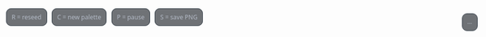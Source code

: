 
<!doctype html>
<html lang="en">
<head>
  <meta charset="utf-8" />
  <meta name="viewport" content="width=device-width,initial-scale=1,viewport-fit=cover" />
  <title>Flow-Field Nebula</title>
  <style>
    :root { color-scheme: dark; }

    /* Clean slate + full-viewport */
    html, body { height:100%; margin:0; background:#0b0d10; overflow:hidden; }

    /* Hide anything the theme/README might render */
    body > :not(canvas):not(.hud) { display:none !important; }

    /* Pin canvas to the viewport */
    canvas#scene { position:fixed; inset:0; width:100vw; height:100vh; display:block; }

    .hud{
      position:fixed; left:12px; right:12px; bottom:12px;
      display:flex; justify-content:space-between;
      pointer-events:none; font:12px/1.4 system-ui,-apple-system,Segoe UI,Roboto,sans-serif;
      color:#aab2c0; opacity:.9; z-index:1;
    }
    .hud .left{pointer-events:auto}
    .chip{
      background:#11161caa; border:1px solid #1e2a35; border-radius:10px;
      padding:8px 10px; margin:0 6px 0 0; backdrop-filter:blur(6px);
    }
  </style>
</head>
<body>
  <canvas id="scene"></canvas>
  <div class="hud">
    <div class="left">
      <span class="chip">R = reseed</span>
      <span class="chip">C = new palette</span>
      <span class="chip">P = pause</span>
      <span class="chip">S = save PNG</span>
    </div>
    <div class="chip" id="fps">…</div>
  </div>

<script>
/* ========= SETTINGS ========= */
const SETTINGS = {
  density: 0.0016,        // particles per pixel
  step: 0.8,              // particle step size (px)
  lineWidth: 0.6,         // stroke width
  noiseScale: 0.0013,     // flow-field scale (smaller = wider curls)
  fieldSpeed: 0.3,        // field drift speed
  fadeAlpha: 0.05,        // trail fade (0..1)
  bg: "#0b0d10",
  palettes: [
    ["#A7C7E7","#6EB5FF","#6B9AC4","#E9F1FF","#C1FFD7"],
    ["#FF6B6B","#FFD93D","#6BCB77","#4D96FF","#B983FF"],
    ["#00C2FF","#00FFC6","#7CFFCB","#F7F7FF","#BDB2FF"],
    ["#F94144","#F3722C","#F8961E","#90BE6D","#577590"],
    ["#D1E8E2","#9AD1D4","#6EC5E9","#C490D1","#845EC2"]
  ]
};
/* ============================ */

const TAU = Math.PI*2;
let seed = (Math.random()*1e9)|0;
let paused = false;

const canvas = document.getElementById('scene');
const ctx = canvas.getContext('2d', { alpha: false });
let DPR = Math.max(1, Math.min(2, window.devicePixelRatio||1));
let W=0, H=0, particles=[], palette = pick(SETTINGS.palettes);
resize();
init();

function init(){
  reseed();
  loop(0);
}

function reseed(){
  seed = (Math.random()*1e9)|0;
  palette = pick(SETTINGS.palettes);
  const count = Math.max(200, Math.floor(W*H*SETTINGS.density));
  particles = new Array(count).fill(0).map(()=>spawnParticle());
  clear(true);
}

function spawnParticle(){
  return { x: Math.random()*W, y: Math.random()*H, hue: pick(palette), life: 0 };
}

function clear(hard=false){
  ctx.save();
  ctx.globalAlpha = 1;
  ctx.fillStyle = SETTINGS.bg;
  ctx.fillRect(0,0,W,H);
  if(!hard){
    // subtle grain
    const n = 4000;
    ctx.globalAlpha = 0.04;
    for(let i=0;i<n;i++){
      const x = Math.random()*W, y=Math.random()*H;
      ctx
